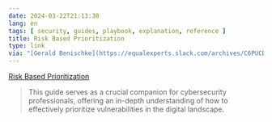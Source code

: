 ```yaml
---
date: 2024-03-22T21:13:30
lang: en
tags: [ security, guides, playbook, explanation, reference ]
title: Risk Based Prioritization
type: link
via: "[Gerald Benischke](https://equalexperts.slack.com/archives/C6PUCB37E/p1711132310050899)"
---
```


[Risk Based Prioritization](https://riskbasedprioritization.github.io/)

> This guide serves as a crucial companion for cybersecurity professionals, offering an in-depth understanding of how to effectively prioritize vulnerabilities in the digital landscape.


